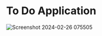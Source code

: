<h1>To Do Application</h1>

![Screenshot 2024-02-26 075505](https://github.com/OvinduPathiraja/To-do-App/assets/128158494/ac3758ed-318d-4927-8c36-b0894c8175cb)

